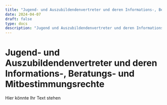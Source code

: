 ```yaml
---
title: "Jugend- und Auszubildendenvertreter und deren Informations-, Beratungs- und Mitbestimmungsrechte"
date: 2024-04-07
draft: false
type: docs
description: "Jugend und Auszubildendenvertreter und deren Informations Beratungs und Mitbestimmungsrechte"
---
```


# Jugend- und Auszubildendenvertreter und deren Informations-, Beratungs- und Mitbestimmungsrechte

Hier könnte Ihr Text stehen